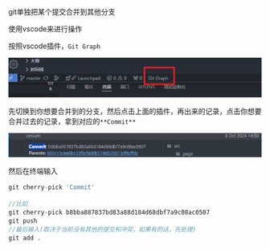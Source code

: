 git单独把某个提交合并到其他分支

使用vscode来进行操作

按照vscode插件，`Git Graph`

![image-20241127100008014](../img/image-20241127100008014.png)

先切换到你想要合并到的分支，然后点击上面的插件，再出来的记录，点击你想要合并过去的记录，拿到对应的`**Commit**`

![image-20241127100202837](../img/image-20241127100202837.png)

然后在终端输入

```js
git cherry-pick 'Commit'

//比如
git cherry-pick b8bba887837bd83a88d184d68dbf7a9c08ac0507
git push
//最后输入(取决于当前没有其他的提交和冲突，如果有的话，先处理)
git add .
```

